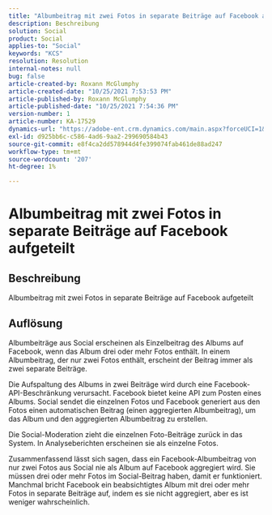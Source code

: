 ```yaml
---
title: "Albumbeitrag mit zwei Fotos in separate Beiträge auf Facebook aufgeteilt"
description: Beschreibung
solution: Social
product: Social
applies-to: "Social"
keywords: "KCS"
resolution: Resolution
internal-notes: null
bug: false
article-created-by: Roxann McGlumphy
article-created-date: "10/25/2021 7:53:53 PM"
article-published-by: Roxann McGlumphy
article-published-date: "10/25/2021 7:54:36 PM"
version-number: 1
article-number: KA-17529
dynamics-url: "https://adobe-ent.crm.dynamics.com/main.aspx?forceUCI=1&pagetype=entityrecord&etn=knowledgearticle&id=1b947846-cd35-ec11-b6e6-000d3a3485ea"
exl-id: d925bb6c-c586-4ad6-9aa2-299690584b43
source-git-commit: e8f4ca2dd578944d4fe399074fab461de88ad247
workflow-type: tm+mt
source-wordcount: '207'
ht-degree: 1%

---
```


# Albumbeitrag mit zwei Fotos in separate Beiträge auf Facebook aufgeteilt

## Beschreibung

Albumbeitrag mit zwei Fotos in separate Beiträge auf Facebook aufgeteilt

## Auflösung


Albumbeiträge aus Social erscheinen als Einzelbeitrag des Albums auf Facebook, wenn das Album drei oder mehr Fotos enthält. In einem Albumbeitrag, der nur zwei Fotos enthält, erscheint der Beitrag immer als zwei separate Beiträge.

Die Aufspaltung des Albums in zwei Beiträge wird durch eine Facebook-API-Beschränkung verursacht. Facebook bietet keine API zum Posten eines Albums. Social sendet die einzelnen Fotos und Facebook generiert aus den Fotos einen automatischen Beitrag (einen aggregierten Albumbeitrag), um das Album und den aggregierten Albumbeitrag zu erstellen.

Die Social-Moderation zieht die einzelnen Foto-Beiträge zurück in das System. In Analyseberichten erscheinen sie als einzelne Fotos.

Zusammenfassend lässt sich sagen, dass ein Facebook-Albumbeitrag von nur zwei Fotos aus Social nie als Album auf Facebook aggregiert wird. Sie müssen drei oder mehr Fotos im Social-Beitrag haben, damit er funktioniert. Manchmal bricht Facebook ein beabsichtigtes Album mit drei oder mehr Fotos in separate Beiträge auf, indem es sie nicht aggregiert, aber es ist weniger wahrscheinlich.
